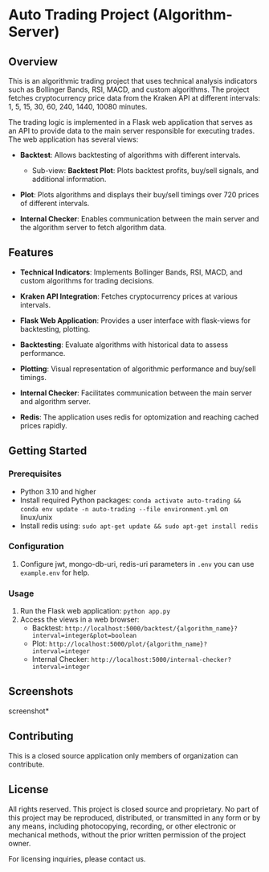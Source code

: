 # Auto Trading Project (Algorithm-Server)

## Overview

This is an algorithmic trading project that uses technical analysis indicators such as Bollinger Bands, RSI, MACD, and custom algorithms. The project fetches cryptocurrency price data from the Kraken API at different intervals: 1, 5, 15, 30, 60, 240, 1440, 10080 minutes.

The trading logic is implemented in a Flask web application that serves as an API to provide data to the main server responsible for executing trades. The web application has several views:

- **Backtest**: Allows backtesting of algorithms with different intervals.
  - Sub-view: **Backtest Plot**: Plots backtest profits, buy/sell signals, and additional information.

- **Plot**: Plots algorithms and displays their buy/sell timings over 720 prices of different intervals.

- **Internal Checker**: Enables communication between the main server and the algorithm server to fetch algorithm data.

## Features

- **Technical Indicators**: Implements Bollinger Bands, RSI, MACD, and custom algorithms for trading decisions.
  
- **Kraken API Integration**: Fetches cryptocurrency prices at various intervals.

- **Flask Web Application**: Provides a user interface with flask-views for backtesting, plotting.

- **Backtesting**: Evaluate algorithms with historical data to assess performance.

- **Plotting**: Visual representation of algorithmic performance and buy/sell timings.

- **Internal Checker**: Facilitates communication between the main server and algorithm server.

- **Redis**: The application uses redis for optomization and reaching cached prices rapidly.

## Getting Started

### Prerequisites

- Python 3.10 and higher
- Install required Python packages: `conda activate auto-trading && conda env update -n auto-trading --file environment.yml` on linux/unix
- Install redis using: `sudo apt-get update && sudo apt-get install redis `

### Configuration

1. Configure jwt, mongo-db-uri, redis-uri parameters in `.env` you can use `example.env` for help.

### Usage

1. Run the Flask web application: `python app.py`
2. Access the views in a web browser:
   - Backtest: `http://localhost:5000/backtest/{algorithm_name}?interval=integer&plot=boolean`
   - Plot: `http://localhost:5000/plot/{algorithm_name}?interval=integer`
   - Internal Checker: `http://localhost:5000/internal-checker?interval=integer`

## Screenshots

screenshot*

## Contributing

This is a closed source application only members of organization can contribute.

## License

All rights reserved. This project is closed source and proprietary. No part of this project may be reproduced, distributed, or transmitted in any form or by any means, including photocopying, recording, or other electronic or mechanical methods, without the prior written permission of the project owner.

For licensing inquiries, please contact us.

